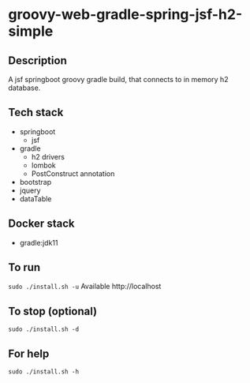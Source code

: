 # groovy-web-gradle-spring-jsf-h2-simple

## Description
A jsf springboot groovy gradle build,
that connects to in memory h2 database.

## Tech stack
- springboot
  - jsf
- gradle
  - h2 drivers
  - lombok
  - PostConstruct annotation
- bootstrap
- jquery
- dataTable

## Docker stack
- gradle:jdk11

## To run
`sudo ./install.sh -u`
Available http://localhost

## To stop (optional)
`sudo ./install.sh -d`

## For help
`sudo ./install.sh -h`
